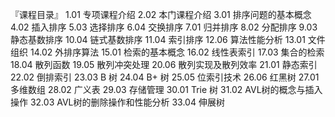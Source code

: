 『课程目录』
1.01 专项课程介绍
2.02 本门课程介绍
3.01 排序问题的基本概念
4.02 插入排序
5.03 选择排序
6.04 交换排序
7.01 归并排序
8.02 分配排序
9.03 静态基数排序
10.04 链式基数排序
11.04 索引排序
12.06 算法性能分析
13.01 文件组织
14.02 外排序算法
15.01 检索的基本概念
16.02 线性表索引
17.03 集合的检索
18.04 散列函数
19.05 散列冲突处理
20.06 散列实现及散列效率
21.01 静态索引
22.02 倒排索引
23.03 B 树
24.04 B+ 树
25.05 位索引技术
26.06 红黑树 
27.01 多维数组
28.02 广义表
29.03 存储管理
30.01 Trie 树
31.02 AVL树的概念与插入操作
32.03 AVL树的删除操作和性能分析
33.04 伸展树

